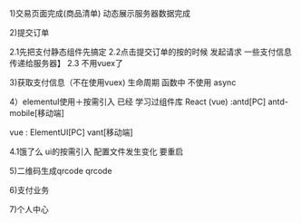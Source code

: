 1)交易页面完成(商品清单)
动态展示服务器数据完成




2)提交订单



2.1先把支付静态组件先搞定
2.2点击提交订单的按的时候  发起请求 一些支付信息传递给服务器】
2.3 不用vuex了 


3)获取支付信息（不在使用vuex)
生命周期 函数中 不使用 async


4）elementuI使用＋按需引入
已经 学习过组件库
React (vue) :antd[PC] antd-mobile[移动端]

vue : ElementUI[PC] vant[移动端]

4.1饿了么 ui的按需引入 配置文件发生变化 要重启




5)二维码生成qrcode
qrcode










6)支付业务


7)个人中心
